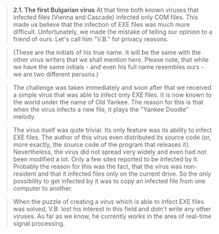 > **2.1. The first Bulgarian virus**
>At that time both known viruses that infected files (Vienna and Cascade) infected only COM files. This made us believe that the infection of EXE files was much more difficult. Unfortunately, we made the mistake of telling our opinion to a friend of ours. Let's call him "V.B." for privacy reasons.

>(These are the initials of his true name. It will be the same with the other virus writers that we shall mention here. Please note, that while we have the same initials - and even his full name resembles ours - we are two different persons.)

>The challenge was taken immediately and soon after that we received a simple virus that was able to infect only EXE files. It is now known to the world under the name of Old Yankee. The reason for this is that when the virus infects a new file, it plays the "Yankee Doodle" melody.

>The virus itself was quite trivial. Its only feature was its ability to infect EXE files. The author of this virus even distributed its source code (or, more exactly, the source code of the program that releases it). Nevertheless, the virus did not spread very widely and even had not been modified a lot. Only a few sites reported to be infected by it. Probably the reason for this was the fact, that the virus was non-resident and that it infected files only on the current drive. So the only possibility to get infected by it was to copy an infected file from one computer to another.

>When the puzzle of creating a virus which is able to infect EXE files was solved, V.B. lost his interest in this field and didn't write any other viruses. As far as we know, he currently works in the area of real-time signal processing.
